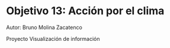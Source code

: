 # Objetivo 13: Acción por el clima
Autor: Bruno Molina Zacatenco

Proyecto Visualización de información
